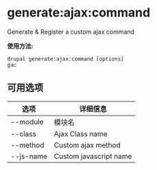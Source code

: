 # generate:ajax:command
Generate & Register a custom ajax command

**使用方法:**
```
drupal generate:ajax:command [options]
gac
```

## 可用选项
选项 | 详细信息
-------|-------------
--module | 模块名
--class | Ajax Class name
--method | Custom ajax method
--js-name | Custom javascript name
